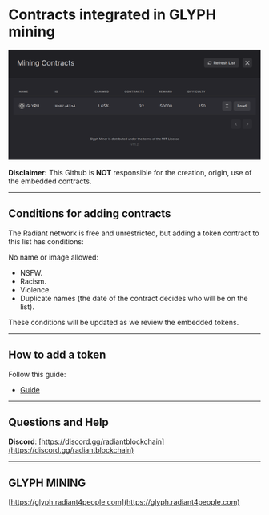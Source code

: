 # Contracts integrated in GLYPH mining

![](img/mining-contracts.png)

**Disclaimer:** This Github is **NOT** responsible for the creation, origin, use of the embedded contracts. 

----

## Conditions for adding contracts

The Radiant network is free and unrestricted, but adding a token contract to this list has conditions:

No name or image allowed:
- NSFW.
- Racism.
- Violence.
- Duplicate names (the date of the contract decides who will be on the list).

These conditions will be updated as we review the embedded tokens.

----

## How to add a token 

Follow this guide:

- [Guide](Tokens/README.md)

----

## Questions and Help

**Discord**: [https://discord.gg/radiantblockchain](https://discord.gg/radiantblockchain)

----

## GLYPH MINING

[https://glyph.radiant4people.com](https://glyph.radiant4people.com)

